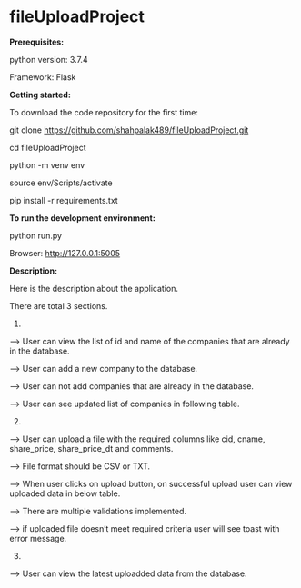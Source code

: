 # fileUploadProject


<b> Prerequisites:</b>

python version: 3.7.4

Framework: Flask


<b>Getting started:</b>

To download the code repository for the first time:

git clone https://github.com/shahpalak489/fileUploadProject.git

cd fileUploadProject

python -m venv env

source env/Scripts/activate

pip install -r requirements.txt



<b>To run the development environment:</b>

python run.py

Browser: http://127.0.0.1:5005



<b>Description:</b>

Here is the description about the application.

There are total 3 sections.

1)
--> User can view the list of id and name of the companies that are already in the database.

--> User can add a new company to the database.

--> User can not add companies that are already in the database.

--> User can see updated list of companies in following table. 


2)
--> User can upload a file with the required columns like cid, cname, share_price, share_price_dt and comments.

--> File format should be CSV or TXT.

--> When user clicks on upload button, on successful upload user can view uploaded data in below table. 

--> There are multiple validations implemented.

--> if uploaded file doesn’t meet required criteria user will see toast with error message.

3)
--> User can view the latest uploadded data from the database.
